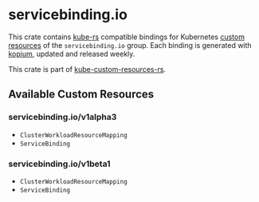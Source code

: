 <!--
SPDX-FileCopyrightText: The kube-custom-resources-rs Authors
SPDX-License-Identifier: 0BSD
 -->

# servicebinding.io

This crate contains [kube-rs](https://kube.rs/) compatible bindings for Kubernetes [custom resources](https://kubernetes.io/docs/tasks/extend-kubernetes/custom-resources/custom-resource-definitions/) of the `servicebinding.io` group. Each binding is generated with [kopium](https://github.com/kube-rs/kopium), updated and released weekly.

This crate is part of [kube-custom-resources-rs](https://github.com/metio/kube-custom-resources-rs).

## Available Custom Resources

### servicebinding.io/v1alpha3
- `ClusterWorkloadResourceMapping`
- `ServiceBinding`
### servicebinding.io/v1beta1
- `ClusterWorkloadResourceMapping`
- `ServiceBinding`
